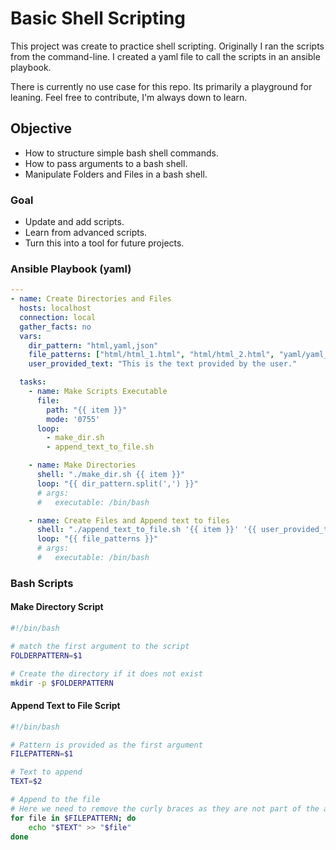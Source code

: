 # Basic Shell Scripting

This project was create to practice shell scripting. Originally I ran the scripts from the command-line. I created a yaml file to call the scripts in an ansible playbook.

There is currently no use case for this repo. Its primarily a playground for leaning. Feel free to contribute, I'm always down to learn.

## Objective

* How to structure simple bash shell commands.
* How to pass arguments to a bash shell.
* Manipulate Folders and Files in a bash shell.

### Goal

* Update and add scripts.
* Learn from advanced scripts.
* Turn this into a tool for future projects.

### Ansible Playbook (yaml)

```yaml
---
- name: Create Directories and Files
  hosts: localhost
  connection: local
  gather_facts: no
  vars:
    dir_pattern: "html,yaml,json"
    file_patterns: ["html/html_1.html", "html/html_2.html", "yaml/yaml_1.yml", "yaml/yaml_2.yml", "json/json_1.json", "json/json_2.json"]
    user_provided_text: "This is the text provided by the user."

  tasks:
    - name: Make Scripts Executable
      file:
        path: "{{ item }}"
        mode: '0755'
      loop:
        - make_dir.sh
        - append_text_to_file.sh

    - name: Make Directories
      shell: "./make_dir.sh {{ item }}"
      loop: "{{ dir_pattern.split(',') }}"
      # args:
      #   executable: /bin/bash

    - name: Create Files and Append text to files
      shell: "./append_text_to_file.sh '{{ item }}' '{{ user_provided_text }}'"
      loop: "{{ file_patterns }}"
      # args:
      #   executable: /bin/bash

```

### Bash Scripts

#### Make Directory Script

```bash
#!/bin/bash

# match the first argument to the script
FOLDERPATTERN=$1

# Create the directory if it does not exist
mkdir -p $FOLDERPATTERN

```

#### Append Text to File Script

```bash
#!/bin/bash

# Pattern is provided as the first argument
FILEPATTERN=$1

# Text to append
TEXT=$2

# Append to the file
# Here we need to remove the curly braces as they are not part of the actual filenames
for file in $FILEPATTERN; do
    echo "$TEXT" >> "$file"
done

```
